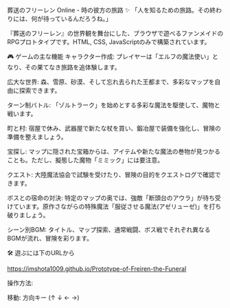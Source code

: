 葬送のフリーレン Online - 時の彼方の旅路 ✨
「人を知るための旅路。その終わりには、何が待っているんだろうね。」

『葬送のフリーレン』の世界観を舞台にした、ブラウザで遊べるファンメイドのRPGプロトタイプです。HTML, CSS, JavaScriptのみで構築されています。

🎮 ゲームの主な機能
キャラクター作成: プレイヤーは「エルフの魔法使い」となり、その果てなき旅路を追体験します。

広大な世界: 森、雪原、砂漠、そして忘れ去られた王都まで、多彩なマップを自由に探索できます。

ターン制バトル: 「ゾルトラーク」を始めとする多彩な魔法を駆使して、魔物と戦います。

町と村: 宿屋で休み、武器屋で新たな杖を買い、鍛冶屋で装備を強化し、冒険の準備を整えましょう。

宝探し: マップに隠された宝箱からは、アイテムや新たな魔法の巻物が見つかることも。ただし、擬態した魔物「ミミック」には要注意。

クエスト: 大陸魔法協会で試験を受けたり、冒険の目的をクエストログで確認できます。

ボスとの宿命の対決: 特定のマップの奥では、強敵「断頭台のアウラ」が待ち受けています。原作さながらの特殊魔法「服従させる魔法(アゼリューゼ)」を打ち破りましょう。

シーン別BGM: タイトル、マップ探索、通常戦闘、ボス戦でそれぞれ異なるBGMが流れ、冒険を彩ります。

🛠️ 遊ぶには下のURLから

https://imshota1009.github.io/Prototype-of-Freiren-the-Funeral

操作方法:

移動: 方向キー (↑ ↓ ← →)
